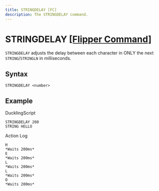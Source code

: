 ```yaml
---
title: STRINGDELAY [FC]
description: The STRINGDELAY command.
---
```


# STRINGDELAY [[Flipper Command]](https://developer.flipper.net/flipperzero/doxygen/badusb_file_format.html#autotoc_md63)

`STRINGDELAY` adjusts the delay between each character in ONLY the next `STRING`/`STRINGLN` in milliseconds.

## Syntax

```
STRINGDELAY <number>
```

## Example

DucklingScript
```
STRINGDELAY 200
STRING HELLO
```
Action Log
```
H
*Waits 200ms*
E
*Waits 200ms*
L
*Waits 200ms*
L
*Waits 200ms*
O
*Waits 200ms*
```
